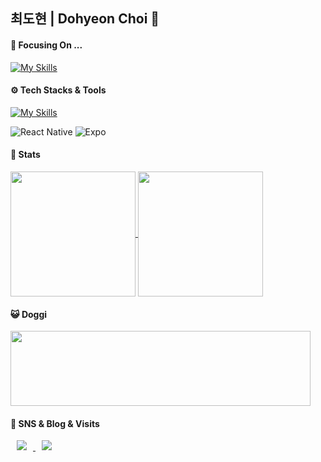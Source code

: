 ## 최도현 | Dohyeon Choi 🍒
#### 🎯 Focusing On ...
[![My Skills](https://skillicons.dev/icons?i=figma)](https://skillicons.dev)

#### ⚙️ Tech Stacks & Tools

[![My Skills](https://skillicons.dev/icons?i=js,ts,html,css,react,nextjs,bootstrap,tailwind,vscode,spring,mysql,mongodb,docker,idea&perline=9)](https://skillicons.dev)

![React Native](https://img.shields.io/badge/react_native-%2320232a.svg?style=for-the-badge&logo=react&logoColor=%2361DAFB)
![Expo](https://img.shields.io/badge/expo-1C1E24?style=for-the-badge&logo=expo&logoColor=#D04A37) <br>

#### 🌟 Stats

<a href="https://github.com/dohy-eon">
  <img height=200 align="center" src="https://github-readme-stats.vercel.app/api?username=dohy-eon&theme=buefy" />
</a>
<a href="https://github.com/dohy-eon">
  <img height=200 align="center" src="https://github-readme-stats.vercel.app/api/top-langs?username=dohy-eon&layout=compact&langs_count=8&card_width=320&theme=buefy" />
</a>

#### 😺 Doggi

  <a href="https://www.gitanimals.org/en_US?utm_medium=image&utm_source=titeotty&utm_content=line">
    <img
      src="https://render.gitanimals.org/lines/dohy-eon?pet-id=683125777336644768"
      width="480"
      height="120"
    />
  </a>

#### 🍒 SNS & Blog & Visits
<a href="https://instagram.com/c_do.hy">
    <img 
        src="http://img.shields.io/badge/-Instagram-black?style=flat&logo=Instagram&link=https://instagram.com/c_do.hy/"
        style="height : auto; margin-left : 10px; margin-right : 10px;"/>
</a>
<a href="https://dohy.tistory.com/">
    <img 
        src="http://img.shields.io/badge/Tistory-000000?style=flat&logo=tistory&link=https://dohy.tistory.com/"
        style="height : auto; margin-left : 10px; margin-right : 10px;"/>
</a>
<!-- <a href="https://hits.seeyoufarm.com">
    <img src="https://hits.seeyoufarm.com/api/count/incr/badge.svg?url=https%3A%2F%2Fgithub.com%2Ftiteotty&count_bg=%23000000&title_bg=%23555555&icon=&icon_color=%23E7E7E7&title=visits&edge_flat=false"/>
</a> -->

<!--![HTML5](https://img.shields.io/badge/html5-%23E34F26.svg?style=for-the-badge&logo=html5&logoColor=white) 
![CSS3](https://img.shields.io/badge/css3-%231572B6.svg?style=for-the-badge&logo=css3&logoColor=white) 
![JavaScript](https://img.shields.io/badge/javascript-%23323330.svg?style=for-the-badge&logo=javascript&logoColor=%23F7DF1E)
![Typescript](https://img.shields.io/badge/Typescript-3178C6?style=for-the-badge&logo=Typescript&logoColor=white)
![Java](https://img.shields.io/badge/java-%23ED8B00.svg?style=for-the-badge&logo=openjdk&logoColor=white)
![SpringBoot](https://img.shields.io/badge/springboot-6DB33F?style=for-the-badge&logo=springboot&logoColor=white) <br> 
![MySQL](https://img.shields.io/badge/mysql-4479A1.svg?style=for-the-badge&logo=mysql&logoColor=white)
![MongoDB](https://img.shields.io/badge/MongoDB-%234ea94b.svg?style=for-the-badge&logo=mongodb&logoColor=white) <br> --!>
